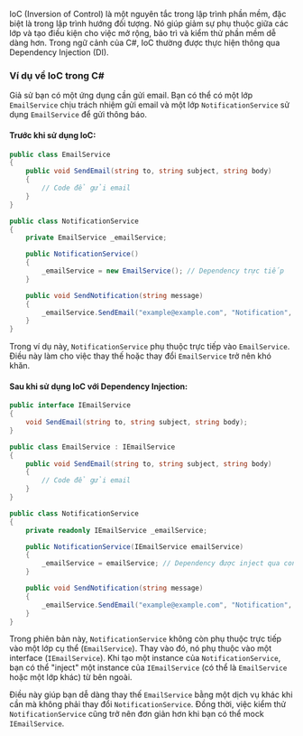 
IoC (Inversion of Control) là một nguyên tắc trong lập trình phần mềm, đặc biệt là trong lập trình hướng đối tượng. Nó giúp giảm sự phụ thuộc giữa các lớp và tạo điều kiện cho việc mở rộng, bảo trì và kiểm thử phần mềm dễ dàng hơn. Trong ngữ cảnh của C#, IoC thường được thực hiện thông qua Dependency Injection (DI).

### Ví dụ về IoC trong C#

Giả sử bạn có một ứng dụng cần gửi email. Bạn có thể có một lớp `EmailService` chịu trách nhiệm gửi email và một lớp `NotificationService` sử dụng `EmailService` để gửi thông báo.

#### Trước khi sử dụng IoC:
```csharp
public class EmailService
{
    public void SendEmail(string to, string subject, string body)
    {
        // Code để gửi email
    }
}

public class NotificationService
{
    private EmailService _emailService;

    public NotificationService()
    {
        _emailService = new EmailService(); // Dependency trực tiếp
    }

    public void SendNotification(string message)
    {
        _emailService.SendEmail("example@example.com", "Notification", message);
    }
}
```
Trong ví dụ này, `NotificationService` phụ thuộc trực tiếp vào `EmailService`. Điều này làm cho việc thay thế hoặc thay đổi `EmailService` trở nên khó khăn.

#### Sau khi sử dụng IoC với Dependency Injection:
```csharp
public interface IEmailService
{
    void SendEmail(string to, string subject, string body);
}

public class EmailService : IEmailService
{
    public void SendEmail(string to, string subject, string body)
    {
        // Code để gửi email
    }
}

public class NotificationService
{
    private readonly IEmailService _emailService;

    public NotificationService(IEmailService emailService)
    {
        _emailService = emailService; // Dependency được inject qua constructor
    }

    public void SendNotification(string message)
    {
        _emailService.SendEmail("example@example.com", "Notification", message);
    }
}
```

Trong phiên bản này, `NotificationService` không còn phụ thuộc trực tiếp vào một lớp cụ thể (`EmailService`). Thay vào đó, nó phụ thuộc vào một interface (`IEmailService`). Khi tạo một instance của `NotificationService`, bạn có thể "inject" một instance của `IEmailService` (có thể là `EmailService` hoặc một lớp khác) từ bên ngoài.

Điều này giúp bạn dễ dàng thay thế `EmailService` bằng một dịch vụ khác khi cần mà không phải thay đổi `NotificationService`. Đồng thời, việc kiểm thử `NotificationService` cũng trở nên đơn giản hơn khi bạn có thể mock `IEmailService`.
